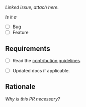_Linked issue, attach here._

_Is it a_

- [ ] Bug
- [ ] Feature

## Requirements

- [ ] Read the [contribution guidelines](./.github/CONTRIBUTING.md).
<!-- - [ ] Wrote tests if applicable. -->
- [ ] Updated docs if applicable.

## Rationale

_Why is this PR necessary?_
